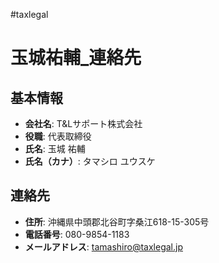 #taxlegal

# 玉城祐輔_連絡先

## 基本情報
- **会社名**: T&Lサポート株式会社
- **役職**: 代表取締役
- **氏名**: 玉城 祐輔
- **氏名（カナ）**: タマシロ ユウスケ

## 連絡先
- **住所**: 沖縄県中頭郡北谷町字桑江618-15-305号
- **電話番号**: 080-9854-1183
- **メールアドレス**: tamashiro@taxlegal.jp 